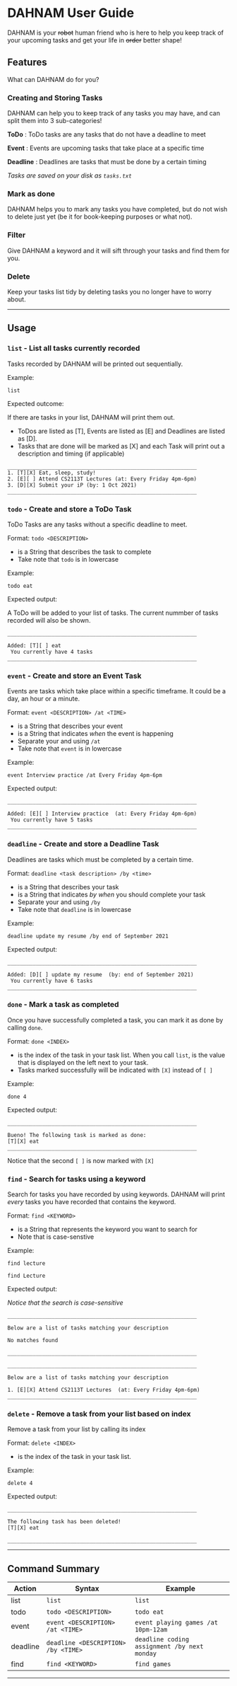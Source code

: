 # DAHNAM User Guide
DAHNAM is your ~~robot~~ human friend who is here to help you keep track of your upcoming tasks and get your life in ~~order~~ better shape!

## Features
What can DAHNAM do for you?

### Creating and Storing Tasks

DAHNAM can help you to keep track of any tasks you may have, and can split them into 3 sub-categories!

**ToDo** : ToDo tasks are any tasks that do not have a deadline to meet

**Event** : Events are upcoming tasks that take place at a specific time

**Deadline** : Deadlines are tasks that must be done by a certain timing

*Tasks are saved on your disk as `tasks.txt`*

### Mark as done

DAHNAM helps you to mark any tasks you have completed, but do not wish to delete just yet (be it for book-keeping purposes or what not).

### Filter

Give DAHNAM a keyword and it will sift through your tasks and find them for you.

### Delete

Keep your tasks list tidy by deleting tasks you no longer have to worry about.

_____________________________________________________________________________________________________________________________________________
## Usage


### `list` - List all tasks currently recorded

Tasks recorded by DAHNAM will be printed out sequentially.

Example: 

`list`

Expected outcome:

If there are tasks in your list, DAHNAM will print them out. 

- ToDos are listed as [T], Events are listed as [E] and Deadlines are listed as [D]. 
- Tasks that are done will be marked as [X] and each Task will print out a description and timing (if applicable)

```
____________________________________________________________
1. [T][X] Eat, sleep, study!
2. [E][ ] Attend CS2113T Lectures (at: Every Friday 4pm-6pm)
3. [D][X] Submit your iP (by: 1 Oct 2021)
____________________________________________________________
```


### `todo` - Create and store a ToDo Task 

ToDo Tasks are any tasks without a specific deadline to meet.

Format: `todo <DESCRIPTION>`

- <DESCRIPTION> is a String that describes the task to complete
- Take note that `todo` is in lowercase

Example:

`todo eat`

Expected output:

A ToDo will be added to your list of tasks. The current nummber of tasks recorded will also be shown.

```
____________________________________________________________

Added: [T][ ] eat
 You currently have 4 tasks
____________________________________________________________
```


### `event` - Create and store an Event Task

Events are tasks which take place within a specific timeframe. It could be a day, an hour or a minute. 

Format: `event <DESCRIPTION> /at <TIME>`

- <DESCRIPTION> is a String that describes your event
- <TIME> is a String that indicates *when* the event is happening
- Separate your <DESCRIPTION> and <TIME> using `/at`
- Take note that `event` is in lowercase

Example:

`event Interview practice /at Every Friday 4pm-6pm`

Expected output:

```
____________________________________________________________

Added: [E][ ] Interview practice  (at: Every Friday 4pm-6pm)
 You currently have 5 tasks
____________________________________________________________
```


### `deadline` - Create and store a Deadline Task

Deadlines are tasks which must be completed by a certain time.

Format: `deadline <task description> /by <time>`

- <DESCRIPTION> is a String that describes your task
- <TIME> is a String that indicates *by when* you should complete your task
- Separate your <DESCRIPTION> and <TIME> using `/by`
- Take note that `deadline` is in lowercase

Example:

`deadline update my resume /by end of September 2021`

Expected output:

```
____________________________________________________________

Added: [D][ ] update my resume  (by: end of September 2021)
 You currently have 6 tasks
____________________________________________________________
```


### `done` - Mark a task as completed

Once you have successfully completed a task, you can mark it as done by calling `done`.

Format: `done <INDEX>`

- <INDEX> is the index of the task in your task list. When you call `list`, <INDEX> is the value that is displayed on the left next to your task.
- Tasks marked successfully will be indicated with `[X]` instead of `[ ]`

Example:

`done 4`

Expected output:
```
____________________________________________________________

Bueno! The following task is marked as done: 
[T][X] eat
____________________________________________________________
```

Notice that the second `[ ]` is now marked with `[X]`


### `find` - Search for tasks using a keyword

Search for tasks you have recorded by using keywords. DAHNAM will print *every* tasks you have recorded that contains the keyword.

Format: `find <KEYWORD>`

- <KEYWORD> is a String that represents the keyword you want to search for
- Note that <KEYWORD> is case-senstive

Example:

`find lecture`

`find Lecture`

Expected output:

*Notice that the search is case-sensitive*

```
____________________________________________________________

Below are a list of tasks matching your description

No matches found

____________________________________________________________

____________________________________________________________

Below are a list of tasks matching your description

1. [E][X] Attend CS2113T Lectures  (at: Every Friday 4pm-6pm)
____________________________________________________________
```


### `delete` - Remove a task from your list based on index

Remove a task from your list by calling its index

Format: `delete <INDEX>`

- <INDEX> is the index of the task in your task list.

Example:

`delete 4`

Expected output:
```
____________________________________________________________

The following task has been deleted!
[T][X] eat

____________________________________________________________
```

_____________________________________________________________________________________________________________________________________________

## Command Summary

Action | Syntax | Example
------ | ------ | -------
list | `list` | `list`
todo | `todo <DESCRIPTION>` | `todo eat`
event | `event <DESCRIPTION> /at <TIME>` | `event playing games /at 10pm-12am`
deadline | `deadline <DESCRIPTION> /by <TIME>` | `deadline coding assignment /by next monday`
find | `find <KEYWORD>` | `find games`

_____________________________________________________________________________________________________________________________________________